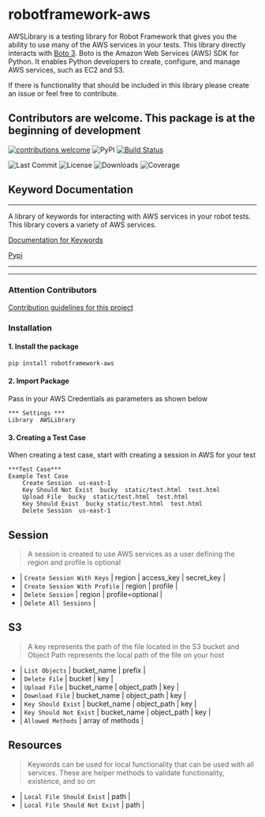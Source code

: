 # robotframework-aws

AWSLibrary is a testing library for Robot Framework that gives you the ability to use many of the AWS services in your tests. This library directly interacts with [Boto 3](https://boto3.amazonaws.com/v1/documentation/api/latest/index.html).  Boto is the Amazon Web Services (AWS) SDK for Python. It enables Python developers to create, configure, and manage AWS services, such as EC2 and S3.

If there is functionality that should be included in this library please create an issue or feel free to contribute.

## Contributors are welcome. This package is at the beginning of development

 [![contributions welcome](https://img.shields.io/badge/contributions-welcome-brightgreen.svg?style=flat)](https://github.com/dwyl/esta/issues)
 ![PyPI](https://img.shields.io/pypi/v/robotframework-aws.svg)
 [![Build Status](https://travis-ci.com/MarketSquare/robotframework-AWS.svg?branch=master)](https://travis-ci.com/teaglebuilt/robotframework-AWS)

![Last Commit](https://img.shields.io/github/last-commit/MarketSquare/robotframework-aws)
![License](https://img.shields.io/pypi/l/robotframework-aws)
![Downloads](https://img.shields.io/pypi/dm/robotframework-aws)
![Coverage](https://img.shields.io/coveralls/github/MarketSquare/robotframework-aws)

## Keyword Documentation

---------------

A library of keywords for interacting with AWS services in your robot tests. This library covers a variety of AWS services.

[Documentation for Keywords](https://teaglebuilt.github.io/robotframework-aws/)

[Pypi](https://pypi.org/project/robotframework-aws/)

---------------
---------------

### Attention Contributors

  [Contribution guidelines for this project](CONTRIBUTING.md)

### Installation

#### 1. Install the package

```sh
pip install robotframework-aws
```

#### 2. Import Package

Pass in your AWS Credentials as parameters as shown below

```robotframework
*** Settings ***
Library  AWSLibrary
```

#### 3. Creating a Test Case

When creating a test case, start with creating a session in AWS for your test

```robotframework
***Test Case***
Example Test Case
    Create Session  us-east-1
    Key Should Not Exist  bucky  static/test.html  test.html
    Upload File  bucky  static/test.html  test.html
    Key Should Exist  bucky static/test.html  test.html
    Delete Session  us-east-1
```

## Session

> A session is created to use AWS services as a user defining the region and profile is optional

- | `Create Session With Keys` | region | access_key | secret_key |
- | `Create Session With Profile` | region | profile |
- | `Delete Session` | region | profile=optional |
- | `Delete All Sessions` |

## S3

> A key represents the path of the file located in the S3 bucket and Object Path represents the local path of the file on your host

- | `List Objects` | bucket_name | prefix |
- | `Delete File` | bucket | key |
- | `Upload File` | bucket_name | object_path | key |
- | `Download File` | bucket_name | object_path | key |
- | `Key Should Exist` | bucket_name | object_path | key |
- | `Key Should Not Exist` | bucket_name | object_path | key |
- | `Allowed Methods` | array of methods |

## Resources

> Keywords can be used for local functionality that can be used with all services. These are helper methods to validate functionality, existence, and so on

- | `Local File Should Exist` | path |
- | `Local File Should Not Exist` | path |
